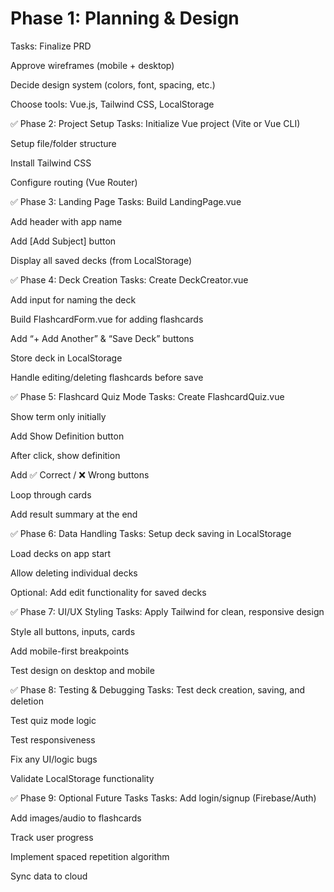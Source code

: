 # Phase 1: Planning & Design

Tasks:
 Finalize PRD

 Approve wireframes (mobile + desktop)

 Decide design system (colors, font, spacing, etc.)

 Choose tools: Vue.js, Tailwind CSS, LocalStorage

✅ Phase 2: Project Setup
Tasks:
 Initialize Vue project (Vite or Vue CLI)

 Setup file/folder structure

 Install Tailwind CSS

 Configure routing (Vue Router)

✅ Phase 3: Landing Page
Tasks:
 Build LandingPage.vue

 Add header with app name

 Add [Add Subject] button

 Display all saved decks (from LocalStorage)

✅ Phase 4: Deck Creation
Tasks:
 Create DeckCreator.vue

 Add input for naming the deck

 Build FlashcardForm.vue for adding flashcards

 Add “+ Add Another” & “Save Deck” buttons

 Store deck in LocalStorage

 Handle editing/deleting flashcards before save

✅ Phase 5: Flashcard Quiz Mode
Tasks:
 Create FlashcardQuiz.vue

 Show term only initially

 Add Show Definition button

 After click, show definition

 Add ✅ Correct / ❌ Wrong buttons

 Loop through cards

 Add result summary at the end

✅ Phase 6: Data Handling
Tasks:
 Setup deck saving in LocalStorage

 Load decks on app start

 Allow deleting individual decks

 Optional: Add edit functionality for saved decks

✅ Phase 7: UI/UX Styling
Tasks:
 Apply Tailwind for clean, responsive design

 Style all buttons, inputs, cards

 Add mobile-first breakpoints

 Test design on desktop and mobile

✅ Phase 8: Testing & Debugging
Tasks:
 Test deck creation, saving, and deletion

 Test quiz mode logic

 Test responsiveness

 Fix any UI/logic bugs

 Validate LocalStorage functionality

✅ Phase 9: Optional Future Tasks
Tasks:
 Add login/signup (Firebase/Auth)

 Add images/audio to flashcards

 Track user progress

 Implement spaced repetition algorithm

 Sync data to cloud

